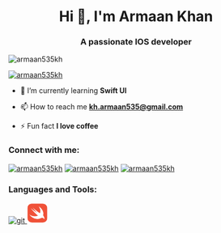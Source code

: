 <h1 align="center">Hi 👋, I'm Armaan Khan</h1>
<h3 align="center">A passionate IOS developer</h3>

<p align="left"> <img src="https://komarev.com/ghpvc/?username=armaan535kh&label=Profile%20views&color=0e75b6&style=flat" alt="armaan535kh" /> </p>

<p align="left"> <a href="https://twitter.com/armaan535kh" target="blank"><img src="https://img.shields.io/twitter/follow/armaan535kh?logo=twitter&style=for-the-badge" alt="armaan535kh" /></a> </p>

- 🌱 I’m currently learning **Swift UI**

- 📫 How to reach me **kh.armaan535@gmail.com**

- ⚡ Fun fact **I love coffee**

<h3 align="left">Connect with me:</h3>
<p align="left">
<a href="https://twitter.com/armaan535kh" target="blank"><img align="center" src="https://raw.githubusercontent.com/rahuldkjain/github-profile-readme-generator/master/src/images/icons/Social/twitter.svg" alt="armaan535kh" height="30" width="40" /></a>
<a href="https://linkedin.com/in/armaan535kh" target="blank"><img align="center" src="https://raw.githubusercontent.com/rahuldkjain/github-profile-readme-generator/master/src/images/icons/Social/linked-in-alt.svg" alt="armaan535kh" height="30" width="40" /></a>
<a href="https://www.hackerrank.com/armaan535kh" target="blank"><img align="center" src="https://raw.githubusercontent.com/rahuldkjain/github-profile-readme-generator/master/src/images/icons/Social/hackerrank.svg" alt="armaan535kh" height="30" width="40" /></a>
</p>

<h3 align="left">Languages and Tools:</h3>
<p align="left">  <a href="https://git-scm.com/" target="_blank" rel="noreferrer"> <img src="https://www.vectorlogo.zone/logos/git-scm/git-scm-icon.svg" alt="git" width="40" height="40"/> </a> <a href="https://developer.apple.com/swift/" target="_blank" rel="noreferrer"> <img src="https://raw.githubusercontent.com/devicons/devicon/master/icons/swift/swift-original.svg" alt="swift" width="40" height="40"/> </a> </p>

